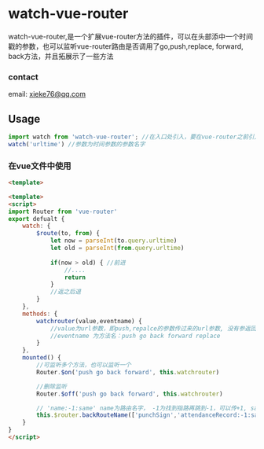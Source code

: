 # watch-vue-router
watch-vue-router,是一个扩展vue-router方法的插件，可以在头部添中一个时间戳的参数，也可以监听vue-router路由是否调用了go,push,replace, forward, back方法，并且拓展示了一些方法

### contact
email: xieke76@qq.com


## Usage

```javascript
import watch from 'watch-vue-router'; //在入口处引入，要在vue-router之前引入
watch('urltime') //参数为时间参数的参数名字

```


### 在vue文件中使用

```html
<template>

<template>
<script>
import Router from 'vue-router'
export defualt {
    watch: {
        $route(to, from) {
            let now = parseInt(to.query.urltime)
            let old = parseInt(from.query.urltime)
            
            if(now > old) { //前进
                //....
                return
            }
            //返之后退
        }
    },
    methods: {
        watchrouter(value,eventname) {
            //value为url参数，即push,repalce的参数传过来的url参数, 没有参返回方法名
            //eventname 为方法名：push go back forward replace
        }
    },
    mounted() {
        //可监听多个方法，也可以监听一个
        Router.$on('push go back forward', this.watchrouter)

        //删除监听
        Router.$off('push go back forward', this.watchrouter)

        // 'name:-1:same' name为路由名字， -1为找到指路再跳到-1，可以传+1, same为条件，就是指如果路由名相同就后退到-1
		this.$router.backRouteName(['punchSign','attendanceRecord:-1:same'])
    }
}
</script>
```

